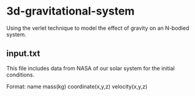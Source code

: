 # 3d-gravitational-system

Using the verlet technique to model the effect of gravity on an N-bodied system.

## input.txt

This file includes data from NASA of our solar system for the initial conditions.

Format: name   mass(kg)   coordinate(x,y,z)   velocity(x,y,z)
